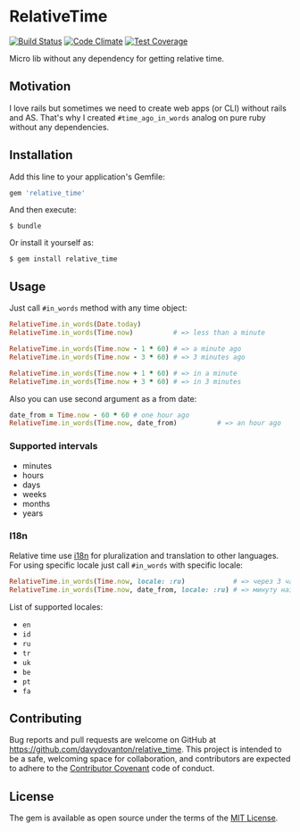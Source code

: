 # RelativeTime
[![Build Status](https://travis-ci.org/davydovanton/relative_time.svg?branch=master)](https://travis-ci.org/davydovanton/relative_time) [![Code Climate](https://codeclimate.com/github/davydovanton/relative_time/badges/gpa.svg)](https://codeclimate.com/github/davydovanton/relative_time) [![Test Coverage](https://codeclimate.com/github/davydovanton/relative_time/badges/coverage.svg)](https://codeclimate.com/github/davydovanton/relative_time/coverage)

Micro lib without any dependency for getting relative time.


## Motivation
I love rails but sometimes we need to create web apps (or CLI) without rails and AS. That's why I created `#time_ago_in_words` analog on pure ruby without any dependencies.

## Installation
Add this line to your application's Gemfile:

```ruby
gem 'relative_time'
```

And then execute:

    $ bundle

Or install it yourself as:

    $ gem install relative_time

## Usage
Just call `#in_words` method with any time object:

```ruby
RelativeTime.in_words(Date.today)
RelativeTime.in_words(Time.now)          # => less than a minute

RelativeTime.in_words(Time.now - 1 * 60) # => a minute ago
RelativeTime.in_words(Time.now - 3 * 60) # => 3 minutes ago

RelativeTime.in_words(Time.now + 1 * 60) # => in a minute
RelativeTime.in_words(Time.now + 3 * 60) # => in 3 minutes
```

Also you can use second argument as a from date:

```ruby
date_from = Time.now - 60 * 60 # one hour ago
RelativeTime.in_words(Time.now, date_from)          # => an hour ago
```

### Supported intervals

* minutes
* hours
* days
* weeks
* months
* years

### I18n
Relative time use [i18n](https://github.com/ruby-i18n/i18n) for pluralization and translation to other languages. For using specific locale just call `#in_words` with specific locale:

```ruby
RelativeTime.in_words(Time.now, locale: :ru)            # => через 3 часа
RelativeTime.in_words(Time.now, date_from, locale: :ru) # => минуту назад
```

List of supported locales:

* `en`
* `id`
* `ru`
* `tr`
* `uk`
* `be`
* `pt`
* `fa`

## Contributing
Bug reports and pull requests are welcome on GitHub at https://github.com/davydovanton/relative_time. This project is intended to be a safe, welcoming space for collaboration, and contributors are expected to adhere to the [Contributor Covenant](http://contributor-covenant.org) code of conduct.

## License
The gem is available as open source under the terms of the [MIT License](http://opensource.org/licenses/MIT).
